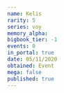 ```yaml
---
name: Kelis
rarity: 5
series: voy
memory_alpha:
bigbook_tier: -1
events: 0
in_portal: true
date: 05/11/2020
obtained: Event
mega: false
published: true
---
```



